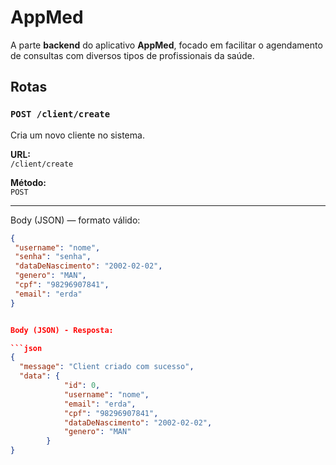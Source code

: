 # AppMed #

A parte **backend** do aplicativo **AppMed**, focado em facilitar o agendamento de consultas com diversos tipos de profissionais da saúde.

## Rotas ##

### `POST /client/create` ###

Cria um novo cliente no sistema.

**URL:**  
`/client/create`

**Método:**  
`POST`

---

Body (JSON) — formato válido:

```json
{
 "username": "nome",
 "senha": "senha",
 "dataDeNascimento": "2002-02-02",
 "genero": "MAN",
 "cpf": "98296907841",
 "email": "erda"
}


Body (JSON) - Resposta:

```json
{
  "message": "Client criado com sucesso",
  "data": {
            "id": 0,
            "username": "nome",
            "email": "erda",
            "cpf": "98296907841", 
            "dataDeNascimento": "2002-02-02",
            "genero": "MAN"
        }
}
```
